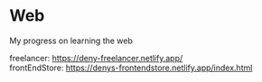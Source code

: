 # Web
My progress on learning the web

freelancer: https://deny-freelancer.netlify.app/
<br>
frontEndStore: https://denys-frontendstore.netlify.app/index.html
